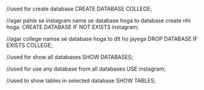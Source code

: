
//used for create database
CREATE DATABASE COLLEGE;

//agar pahle se instagram name se database hoga to database create nhi hoga.
CREATE DATABASE IF NOT EXISTS instagram;

//agar college namse se database hoga to dlt ho jayega
DROP DATABASE IF EXISTS COLLEGE;

//used for show all databases
SHOW DATABASES;

//used for use any database from all databases
USE instagram;

//used to show tables in selected database
SHOW TABLES;